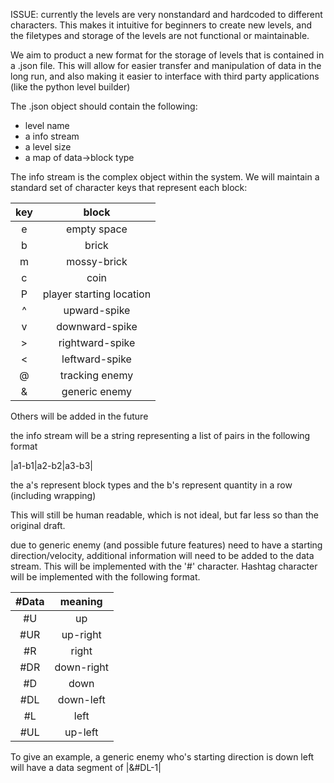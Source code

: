 ISSUE: currently the levels are very nonstandard and hardcoded to different characters. This makes it intuitive for beginners to create new levels, and the filetypes and storage of the levels are not functional or maintainable.

We aim to product a new format for the storage of levels that is contained in a .json file.
This will allow for easier transfer and manipulation of data in the long run, and also making it easier to interface with third party applications (like the python level builder)

The .json object should contain the following:

- level name
- a info stream
- a level size
- a map of data->block type

The info stream is the complex object within the system.
We will maintain a standard set of character keys that represent each block:

|  key  |          block           |
| :---: | :----------------------: |
|   e   |       empty space        |
|   b   |          brick           |
|   m   |       mossy-brick        |
|   c   |           coin           |
|   P   | player starting location |
|   ^   |       upward-spike       |
|   v   |      downward-spike      |
|   >   |     rightward-spike      |
|   <   |      leftward-spike      |
|   @   |      tracking enemy      |
|   &   |      generic enemy       |
Others will be added in the future

the info stream will be a string representing a list of pairs in the following format

|a1-b1|a2-b2|a3-b3|

the a's represent block types and the b's represent quantity in a row (including wrapping)

This will still be human readable, which is not ideal, but far less so than the original draft.

due to generic enemy (and possible future features) need to have a starting direction/velocity, additional information will need to be added to the data stream. This will be implemented with the '#' character. Hashtag character will be implemented with the following format.

| #Data |  meaning   |
| :---: | :--------: |
|  #U   |     up     |
|  #UR  |  up-right  |
|  #R   |   right    |
|  #DR  | down-right |
|  #D   |    down    |
|  #DL  | down-left  |
|  #L   |    left    |
|  #UL  |  up-left   |

To give an example, a generic enemy who's starting direction is down left will have a data segment of |&#DL-1|